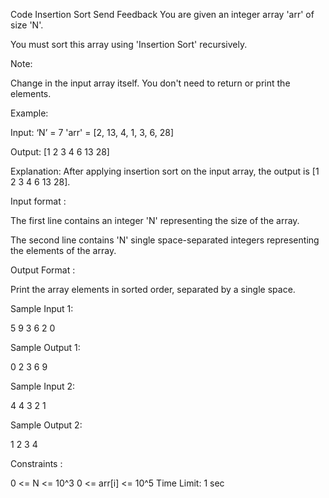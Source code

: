  Code Insertion Sort
Send Feedback
You are given an integer array 'arr' of size 'N'.


You must sort this array using 'Insertion Sort' recursively.


 Note:

Change in the input array itself. You don't need to return or print the elements.

Example:

Input: ‘N’ = 7
'arr' = [2, 13, 4, 1, 3, 6, 28]

Output: [1 2 3 4 6 13 28]

Explanation: After applying insertion sort on the input array, the output is [1 2 3 4 6 13 28].

 Input format :

The first line contains an integer 'N' representing the size of the array.

The second line contains 'N' single space-separated integers representing the elements of the array.

Output Format :

Print the array elements in sorted order, separated by a single space.

Sample Input 1:

5
9 3 6 2 0

Sample Output 1:

0 2 3 6 9

Sample Input 2:

4
4 3 2 1

Sample Output 2:

1 2 3 4 

Constraints :

0 <= N <= 10^3
0 <= arr[i] <= 10^5
Time Limit: 1 sec

